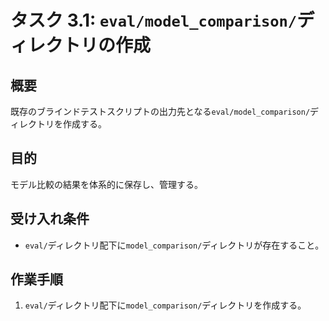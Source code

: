 # タスク 3.1: `eval/model_comparison/`ディレクトリの作成

## 概要

既存のブラインドテストスクリプトの出力先となる`eval/model_comparison/`ディレクトリを作成する。

## 目的

モデル比較の結果を体系的に保存し、管理する。

## 受け入れ条件

*   `eval/`ディレクトリ配下に`model_comparison/`ディレクトリが存在すること。

## 作業手順

1.  `eval/`ディレクトリ配下に`model_comparison/`ディレクトリを作成する。
